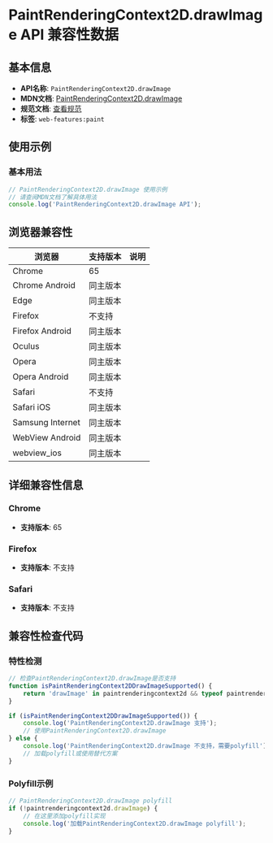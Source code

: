 # PaintRenderingContext2D.drawImage API 兼容性数据

## 基本信息

- **API名称**: `PaintRenderingContext2D.drawImage`
- **MDN文档**: [PaintRenderingContext2D.drawImage](https://developer.mozilla.org/docs/Web/API/CanvasRenderingContext2D/drawImage)
- **规范文档**: [查看规范](https://html.spec.whatwg.org/multipage/canvas.html#dom-context-2d-drawimage-dev)
- **标签**: `web-features:paint`

## 使用示例

### 基本用法

```javascript
// PaintRenderingContext2D.drawImage 使用示例
// 请查阅MDN文档了解具体用法
console.log('PaintRenderingContext2D.drawImage API');
```

## 浏览器兼容性

| 浏览器 | 支持版本 | 说明 |
|--------|----------|------|
| Chrome | 65 |  |
| Chrome Android | 同主版本 |  |
| Edge | 同主版本 |  |
| Firefox | 不支持 |  |
| Firefox Android | 同主版本 |  |
| Oculus | 同主版本 |  |
| Opera | 同主版本 |  |
| Opera Android | 同主版本 |  |
| Safari | 不支持 |  |
| Safari iOS | 同主版本 |  |
| Samsung Internet | 同主版本 |  |
| WebView Android | 同主版本 |  |
| webview_ios | 同主版本 |  |

## 详细兼容性信息

### Chrome

- **支持版本**: 65

### Firefox

- **支持版本**: 不支持

### Safari

- **支持版本**: 不支持

## 兼容性检查代码

### 特性检测

```javascript
// 检查PaintRenderingContext2D.drawImage是否支持
function isPaintRenderingContext2DDrawImageSupported() {
    return 'drawImage' in paintrenderingcontext2d && typeof paintrenderingcontext2d.drawImage === 'function';
}

if (isPaintRenderingContext2DDrawImageSupported()) {
    console.log('PaintRenderingContext2D.drawImage 支持');
    // 使用PaintRenderingContext2D.drawImage
} else {
    console.log('PaintRenderingContext2D.drawImage 不支持，需要polyfill');
    // 加载polyfill或使用替代方案
}
```

### Polyfill示例

```javascript
// PaintRenderingContext2D.drawImage polyfill
if (!paintrenderingcontext2d.drawImage) {
    // 在这里添加polyfill实现
    console.log('加载PaintRenderingContext2D.drawImage polyfill');
}
```

